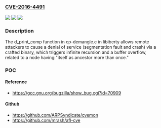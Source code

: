 ### [CVE-2016-4491](https://cve.mitre.org/cgi-bin/cvename.cgi?name=CVE-2016-4491)
![](https://img.shields.io/static/v1?label=Product&message=n%2Fa&color=blue)
![](https://img.shields.io/static/v1?label=Version&message=n%2Fa&color=blue)
![](https://img.shields.io/static/v1?label=Vulnerability&message=n%2Fa&color=brighgreen)

### Description

The d_print_comp function in cp-demangle.c in libiberty allows remote attackers to cause a denial of service (segmentation fault and crash) via a crafted binary, which triggers infinite recursion and a buffer overflow, related to a node having "itself as ancestor more than once."

### POC

#### Reference
- https://gcc.gnu.org/bugzilla/show_bug.cgi?id=70909

#### Github
- https://github.com/ARPSyndicate/cvemon
- https://github.com/mrash/afl-cve

